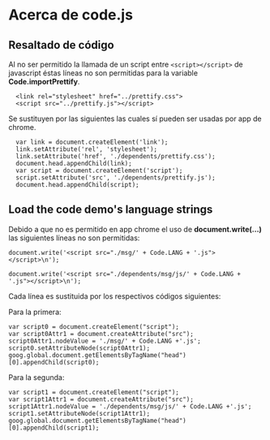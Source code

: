 # Acerca de code.js #

## Resaltado de código ##

Al no ser permitido la llamada de un script entre ```<script></script>``` 
de javascript éstas líneas no son permitidas para la variable **Code.importPrettify**.

```
  <link rel="stylesheet" href="../prettify.css">
  <script src="../prettify.js"></script>
```

Se sustituyen por las siguientes las cuales sí pueden ser usadas por 
app de chrome.

```
  var link = document.createElement('link');
  link.setAttribute('rel', 'stylesheet');
  link.setAttribute('href', './dependents/prettify.css');
  document.head.appendChild(link);
  var script = document.createElement('script');
  script.setAttribute('src', './dependents/prettify.js');
  document.head.appendChild(script);
```

## Load the code demo's language strings ##

Debido a que no es permitido en app chrome el uso de **document.write(...)**
las siguientes líneas no son permitidas:

```
document.write('<script src="./msg/' + Code.LANG + '.js"></script>\n');
```

```
document.write('<script src="./dependents/msg/js/' + Code.LANG + '.js"></script>\n');
```

Cada línea es sustituida por los respectivos códigos siguientes:

Para la primera:

```
var script0 = document.createElement("script");
var script0Attr1 = document.createAttribute("src");
script0Attr1.nodeValue = './msg/' + Code.LANG +'.js';
script0.setAttributeNode(script0Attr1);
goog.global.document.getElementsByTagName("head")[0].appendChild(script0);
```

Para la segunda:

```
var script1 = document.createElement("script");
var script1Attr1 = document.createAttribute("src");
script1Attr1.nodeValue = './dependents/msg/js/' + Code.LANG +'.js';
script1.setAttributeNode(script1Attr1);
goog.global.document.getElementsByTagName("head")[0].appendChild(script1);
```
